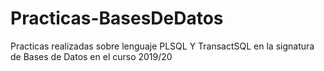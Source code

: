 # Practicas-BasesDeDatos

Practicas realizadas sobre lenguaje PLSQL Y TransactSQL en la signatura de Bases de Datos en el curso 2019/20
